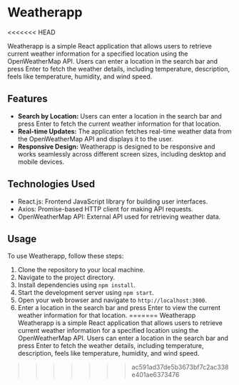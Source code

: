 # Weatherapp
<<<<<<< HEAD

Weatherapp is a simple React application that allows users to retrieve current weather information for a specified location using the OpenWeatherMap API. Users can enter a location in the search bar and press Enter to fetch the weather details, including temperature, description, feels like temperature, humidity, and wind speed.

## Features

- **Search by Location:** Users can enter a location in the search bar and press Enter to fetch the current weather information for that location.
- **Real-time Updates:** The application fetches real-time weather data from the OpenWeatherMap API and displays it to the user.
- **Responsive Design:** Weatherapp is designed to be responsive and works seamlessly across different screen sizes, including desktop and mobile devices.

## Technologies Used

- React.js: Frontend JavaScript library for building user interfaces.
- Axios: Promise-based HTTP client for making API requests.
- OpenWeatherMap API: External API used for retrieving weather data.

## Usage

To use Weatherapp, follow these steps:

1. Clone the repository to your local machine.
2. Navigate to the project directory.
3. Install dependencies using `npm install`.
4. Start the development server using `npm start`.
5. Open your web browser and navigate to `http://localhost:3000`.
6. Enter a location in the search bar and press Enter to view the current weather information for that location.
=======
Weatherapp Weatherapp is a simple React application that allows users to retrieve current weather information for a specified location using the OpenWeatherMap API. Users can enter a location in the search bar and press Enter to fetch the weather details, including temperature, description, feels like temperature, humidity, and wind speed.
>>>>>>> ac591ad37de5b3673bf7c2ac338e401ae6373476
